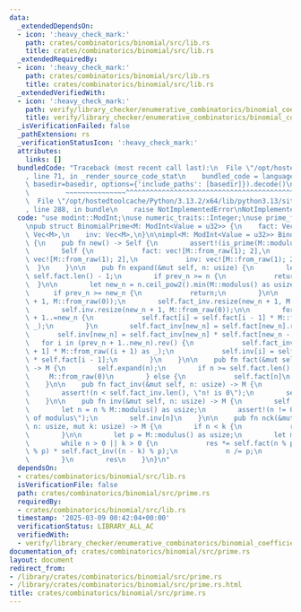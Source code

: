 ```yaml
---
data:
  _extendedDependsOn:
  - icon: ':heavy_check_mark:'
    path: crates/combinatorics/binomial/src/lib.rs
    title: crates/combinatorics/binomial/src/lib.rs
  _extendedRequiredBy:
  - icon: ':heavy_check_mark:'
    path: crates/combinatorics/binomial/src/lib.rs
    title: crates/combinatorics/binomial/src/lib.rs
  _extendedVerifiedWith:
  - icon: ':heavy_check_mark:'
    path: verify/library_checker/enumerative_combinatorics/binomial_coefficient_prime_mod/src/main.rs
    title: verify/library_checker/enumerative_combinatorics/binomial_coefficient_prime_mod/src/main.rs
  _isVerificationFailed: false
  _pathExtension: rs
  _verificationStatusIcon: ':heavy_check_mark:'
  attributes:
    links: []
  bundledCode: "Traceback (most recent call last):\n  File \"/opt/hostedtoolcache/Python/3.13.2/x64/lib/python3.13/site-packages/onlinejudge_verify/documentation/build.py\"\
    , line 71, in _render_source_code_stat\n    bundled_code = language.bundle(stat.path,\
    \ basedir=basedir, options={'include_paths': [basedir]}).decode()\n          \
    \         ~~~~~~~~~~~~~~~^^^^^^^^^^^^^^^^^^^^^^^^^^^^^^^^^^^^^^^^^^^^^^^^^^^^^^^^^^^^^^^^^^\n\
    \  File \"/opt/hostedtoolcache/Python/3.13.2/x64/lib/python3.13/site-packages/onlinejudge_verify/languages/rust.py\"\
    , line 288, in bundle\n    raise NotImplementedError\nNotImplementedError\n"
  code: "use modint::ModInt;\nuse numeric_traits::Integer;\nuse prime_factorization::is_prime;\n\
    \npub struct BinomialPrime<M: ModInt<Value = u32>> {\n    fact: Vec<M>,\n    fact_inv:\
    \ Vec<M>,\n    inv: Vec<M>,\n}\n\nimpl<M: ModInt<Value = u32>> BinomialPrime<M>\
    \ {\n    pub fn new() -> Self {\n        assert!(is_prime(M::modulus()));\n\n\
    \        Self {\n            fact: vec![M::from_raw(1); 2],\n            fact_inv:\
    \ vec![M::from_raw(1); 2],\n            inv: vec![M::from_raw(1); 2],\n      \
    \  }\n    }\n\n    pub fn expand(&mut self, n: usize) {\n        let prev_n =\
    \ self.fact.len() - 1;\n        if prev_n >= n {\n            return;\n      \
    \  }\n\n        let new_n = n.ceil_pow2().min(M::modulus() as usize - 1);\n  \
    \      if prev_n >= new_n {\n            return;\n        }\n\n        self.fact.resize(new_n\
    \ + 1, M::from_raw(0));\n        self.fact_inv.resize(new_n + 1, M::from_raw(0));\n\
    \        self.inv.resize(new_n + 1, M::from_raw(0));\n\n        for i in prev_n\
    \ + 1..=new_n {\n            self.fact[i] = self.fact[i - 1] * M::from_raw(i as\
    \ _);\n        }\n        self.fact_inv[new_n] = self.fact[new_n].recip();\n \
    \       self.inv[new_n] = self.fact_inv[new_n] * self.fact[new_n - 1];\n     \
    \   for i in (prev_n + 1..new_n).rev() {\n            self.fact_inv[i] = self.fact_inv[i\
    \ + 1] * M::from_raw((i + 1) as _);\n            self.inv[i] = self.fact_inv[i]\
    \ * self.fact[i - 1];\n        }\n    }\n\n    pub fn fact(&mut self, n: usize)\
    \ -> M {\n        self.expand(n);\n        if n >= self.fact.len() {\n       \
    \     M::from_raw(0)\n        } else {\n            self.fact[n]\n        }\n\
    \    }\n\n    pub fn fact_inv(&mut self, n: usize) -> M {\n        self.expand(n);\n\
    \        assert!(n < self.fact_inv.len(), \"n! is 0\");\n        self.fact_inv[n]\n\
    \    }\n\n    pub fn inv(&mut self, n: usize) -> M {\n        self.expand(n);\n\
    \        let n = n % M::modulus() as usize;\n        assert!(n != 0, \"n is multiple\
    \ of modulus\");\n        self.inv[n]\n    }\n\n    pub fn nck(&mut self, mut\
    \ n: usize, mut k: usize) -> M {\n        if n < k {\n            return M::from_raw(0);\n\
    \        }\n\n        let p = M::modulus() as usize;\n        let mut res = M::from_raw(1);\n\
    \        while n > 0 || k > 0 {\n            res *= self.fact(n % p) * self.fact_inv(k\
    \ % p) * self.fact_inv((n - k) % p);\n            n /= p;\n            k /= p;\n\
    \        }\n        res\n    }\n}\n"
  dependsOn:
  - crates/combinatorics/binomial/src/lib.rs
  isVerificationFile: false
  path: crates/combinatorics/binomial/src/prime.rs
  requiredBy:
  - crates/combinatorics/binomial/src/lib.rs
  timestamp: '2025-03-09 00:42:04+00:00'
  verificationStatus: LIBRARY_ALL_AC
  verifiedWith:
  - verify/library_checker/enumerative_combinatorics/binomial_coefficient_prime_mod/src/main.rs
documentation_of: crates/combinatorics/binomial/src/prime.rs
layout: document
redirect_from:
- /library/crates/combinatorics/binomial/src/prime.rs
- /library/crates/combinatorics/binomial/src/prime.rs.html
title: crates/combinatorics/binomial/src/prime.rs
---
```

